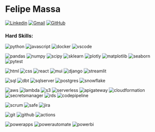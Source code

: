 # Felipe Massa

[![Linkedin](https://img.shields.io/badge/felipediasmassa-0A66C2?&logo=Linkedin&logoColor=white&link=https://www.linkedin.com/in/felipe-dias-massa/)](https://www.linkedin.com/in/felipe-dias-massa/)
[![Gmail](https://img.shields.io/badge/felipediasmassa97@gmail.com-EA4335?&logo=Gmail&logoColor=white&link=mailto:felipediasmassa97@gmail.com)](mailto:felipediasmassa97@gmail.com)
[![GitHub](https://img.shields.io/github/followers/felipediasmassa?label=follow&style=social)](https://github.com/felipediasmassa)

### Hard Skills:

![python](https://img.shields.io/badge/Python-3776AB?&logo=python&logoColor=white)
![javascript](https://img.shields.io/badge/JavaScript-<<>>&logo=javascript&logoColor=white)
![docker](https://img.shields.io/badge/Docker-2CA5E0?logo=docker&logoColor=white)
![vscode](https://img.shields.io/badge/VSCode-0078D4?&logo=visual%20studio%20code&logoColor=white)

![pandas](https://img.shields.io/badge/Pandas-2C2D72?logo=pandas&logoColor=white)
![numpy](https://img.shields.io/badge/Numpy-777BB4?logo=numpy&logoColor=white)
![scipy](https://img.shields.io/badge/SciPy-654FF0?logo=SciPy&logoColor=white)
![sklearn](https://img.shields.io/badge/scikit_learn-F7931E?&logo=scikit-learn&logoColor=white)
![plotly](https://img.shields.io/badge/Plotly-3F4F75?&logo=plotly&logoColor=white)
![matplotlib](https://img.shields.io/badge/<<>>-<<>>&logo=<<>>&logoColor=white)
![seaborn](https://img.shields.io/badge/<<>>-<<>>&logo=<<>>&logoColor=white)
![pytest](https://img.shields.io/badge/Pytest-0A9EDC?&logo=pytest&logoColor=white)

![html](https://img.shields.io/badge/<<>>-<<>>&logo=<<>>&logoColor=white)
![css](https://img.shields.io/badge/<<>>-<<>>&logo=<<>>&logoColor=white)
![react](https://img.shields.io/badge/<<>>-<<>>&logo=<<>>&logoColor=white)
![mui](https://img.shields.io/badge/<<>>-<<>>&logo=<<>>&logoColor=white)
![django](https://img.shields.io/badge/<<>>-<<>>&logo=<<>>&logoColor=white)
![streamlit](https://img.shields.io/badge/Streamlit-FF4B4B?logo=streamlit&logoColor=white)

![sql](https://img.shields.io/badge/<<>>-<<>>&logo=<<>>&logoColor=white)
![dbt](https://img.shields.io/badge/dbt-FF694B?&logo=dbt&logoColor=white)
![sqlserver](https://img.shields.io/badge/<<>>-<<>>&logo=<<>>&logoColor=white)
![postgres](https://img.shields.io/badge/PostgreSQL-316192?&logo=postgresql&logoColor=white)
![snowflake](https://img.shields.io/badge/Snowflake-29B5E8?&logo=snowflake&logoColor=white)

![aws](https://img.shields.io/badge/Amazon_AWS-FF9900?&logo=amazonaws&logoColor=white)
![lambda](https://img.shields.io/badge/<<>>-<<>>&logo=<<>>&logoColor=white)
![s3](https://img.shields.io/badge/<<>>-<<>>&logo=<<>>&logoColor=white)
![serverless](https://img.shields.io/badge/Serverless-FD5750?&logo=serverless&logoColor=white)
![apigateway](https://img.shields.io/badge/<<>>-<<>>&logo=<<>>&logoColor=white)
![cloudformation](https://img.shields.io/badge/<<>>-<<>>&logo=<<>>&logoColor=white)
![secretsmanager](https://img.shields.io/badge/<<>>-<<>>&logo=<<>>&logoColor=white)
![rds](https://img.shields.io/badge/<<>>-<<>>&logo=<<>>&logoColor=white)
![codepipeline](https://img.shields.io/badge/<<>>-<<>>&logo=<<>>&logoColor=white)

![scrum](https://img.shields.io/badge/<<>>-<<>>&logo=<<>>&logoColor=white)
![safe](https://img.shields.io/badge/<<>>-<<>>&logo=<<>>&logoColor=white)
![jira](https://img.shields.io/badge/Jira-0052CC?&logo=Jira&logoColor=white)

![git](https://img.shields.io/badge/<<>>-<<>>&logo=<<>>&logoColor=white)
![github](https://img.shields.io/badge/<<>>-<<>>&logo=<<>>&logoColor=white)
![actions](https://img.shields.io/badge/GitHub_Actions-2088FF?&logo=github-actions&logoColor=white)

![powerapps](https://img.shields.io/badge/<<>>-<<>>&logo=<<>>&logoColor=white)
![powerautomate](https://img.shields.io/badge/<<>>-<<>>&logo=<<>>&logoColor=white)
![powerbi](https://img.shields.io/badge/<<>>-<<>>&logo=<<>>&logoColor=white)

<!---

## Activity

[![card](https://github-readme-stats.vercel.app/api?username=matheusccouto&theme=default)](https://github.com/matheusccouto/)

## Portfolio

[![palpiteiro](https://github-readme-stats.vercel.app/api/pin/?username=matheusccouto&repo=palpiteiro)](https://github.com/matheusccouto/palpiteiro)

[![bluff](https://github-readme-stats.vercel.app/api/pin/?username=matheusccouto&repo=bluff)](https://github.com/matheusccouto/bluff)

[![scikit-dict](https://github-readme-stats.vercel.app/api/pin/?username=matheusccouto&repo=scikit-dict)](https://github.com/matheusccouto/scikit-dict)

[![scikit-tune](https://github-readme-stats.vercel.app/api/pin/?username=matheusccouto&repo=scikit-tune)](https://github.com/matheusccouto/scikit-tune)

[![college-football-rankings](https://github-readme-stats.vercel.app/api/pin/?username=matheusccouto&repo=college-football-rankings)](https://github.com/matheusccouto/college-football-rankings)

[![poker-coach](https://github-readme-stats.vercel.app/api/pin/?username=matheusccouto&repo=poker-coach)](https://github.com/matheusccouto/poker-coach)

[![analise-de-educacao-de-base-brasileira](https://github-readme-stats.vercel.app/api/pin/?username=matheusccouto&repo=analise-da-educacao-de-base-brasileira)](https://github.com/matheusccouto/analise-da-educacao-de-base-brasileira)

[![humble-bundle-organizer](https://github-readme-stats.vercel.app/api/pin/?username=matheusccouto&repo=humble-bundle-organizer)](https://github.com/matheusccouto/humble-bundle-organizer)
-->
